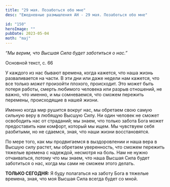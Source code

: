 ```yaml
---
title: "29 мая. Позаботься обо мне"
desc: "Ежедневные размышления АН - 29 мая. Позаботься обо мне"

id: "150"
heroImage: ""
pubDate: 2023-05-04
moth: "maj"
---
```


_“Мы верим, что Высшая Сила будет заботиться о нас.”_

Основной текст, с. 66

У каждого из нас бывают времена, когда кажется, что наша жизнь разваливается
на части. В эти дни или даже недели нам кажется, что все только _может_
произойти плохого, происходит. Это может быть потеря работы, смерть любимого
человека или разрыв отношений, не важно, что именно, и мы сомневаемся, что
сможем пережить перемены, происходящие в нашей жизни.

Именно когда мир рушится вокруг нас, мы обретаем свою самую сильную веру в
любящую Высшую Силу. Ни один человек не сможет освободить нас от страданий; мы
знаем, что только забота Бога может предоставить нам комфорт, который мы ищем.
Мы чувствуем себя разбитыми, но не сдаемся, зная, что наши жизни
восстановятся.

По мере того, как мы продвигаемся в выздоровлении и наша вера в Высшую силу
растет, мы обретаем уверенность, что сможем пережить тяжелые времена с
надеждой, несмотря на боль. Нам не нужно отчаиваться, потому что мы знаем, что
наша Высшая Сила будет заботиться о нас, когда мы сами не сможем этого делать.

**ТОЛЬКО СЕГОДНЯ:** Я буду полагаться на заботу Бога в тяжелые времена, зная,
что моя Высшая Сила всегда будет со мной.
